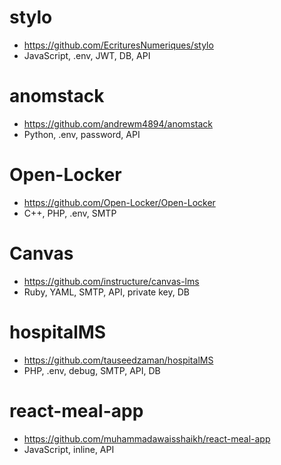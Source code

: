 # stylo
- https://github.com/EcrituresNumeriques/stylo
- JavaScript, .env, JWT, DB, API

# anomstack
- https://github.com/andrewm4894/anomstack
- Python, .env, password, API

# Open-Locker
- https://github.com/Open-Locker/Open-Locker
- C++, PHP, .env, SMTP

# Canvas
- https://github.com/instructure/canvas-lms
- Ruby, YAML, SMTP, API, private key, DB

# hospitalMS
- https://github.com/tauseedzaman/hospitalMS
- PHP, .env, debug, SMTP, API, DB

# react-meal-app
- https://github.com/muhammadawaisshaikh/react-meal-app
- JavaScript, inline, API
